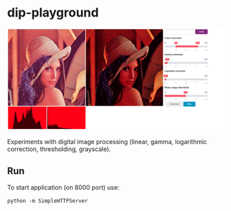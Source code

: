 # dip-playground

![Logo](images/logo.png)

Experiments with digital image processing (linear, gamma, logarithmic correction, thresholding, grayscale).

## Run

To start application (on 8000 port) use:

```shell
python -m SimpleHTTPServer
```
